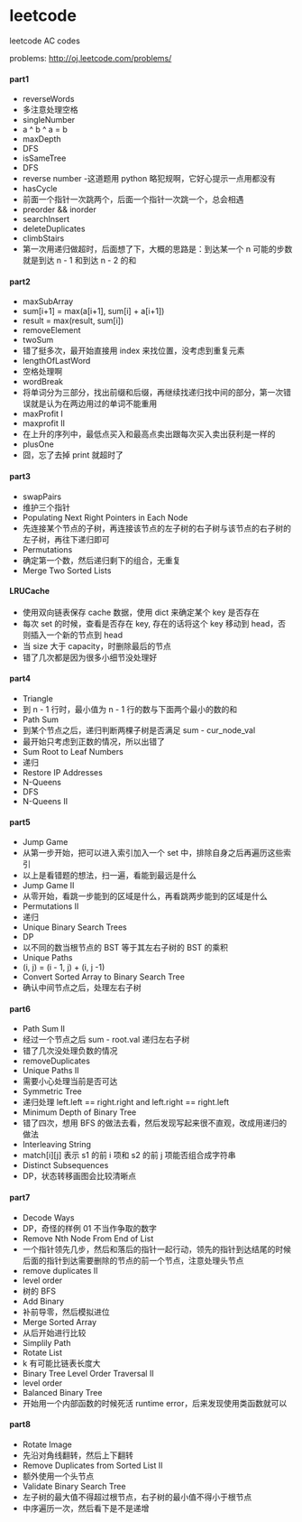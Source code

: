leetcode
========

leetcode AC codes

problems: http://oj.leetcode.com/problems/

#### part1
 - reverseWords
  - 多注意处理空格
 - singleNumber
  - a ^ b ^ a = b
 - maxDepth
  - DFS
 - isSameTree
  - DFS
 - reverse number
  -这道题用 python 略犯规啊，它好心提示一点用都没有
 - hasCycle
  - 前面一个指针一次跳两个，后面一个指针一次跳一个，总会相遇
 - preorder && inorder
 - searchInsert
 - deleteDuplicates
 - climbStairs
  - 第一次用递归做超时，后面想了下，大概的思路是：到达某一个 n 可能的步数就是到达 n - 1 和到达 n - 2 的和

#### part2
 - maxSubArray
  - sum[i+1] = max(a[i+1], sum[i] + a[i+1])
  - result = max(result, sum[i])
 - removeElement
 - twoSum
  - 错了挺多次，最开始直接用 index 来找位置，没考虑到重复元素
 - lengthOfLastWord
  - 空格处理啊
 - wordBreak
  - 将单词分为三部分，找出前缀和后缀，再继续找递归找中间的部分，第一次错误就是认为在两边用过的单词不能重用
 - maxProfit I
 - maxprofit II
  - 在上升的序列中，最低点买入和最高点卖出跟每次买入卖出获利是一样的
 - plusOne
  - 囧，忘了去掉 print 就超时了

#### part3
 - swapPairs
  - 维护三个指针
 - Populating Next Right Pointers in Each Node
  - 先连接某个节点的子树，再连接该节点的左子树的右子树与该节点的右子树的左子树，再往下递归即可
 - Permutations
  - 确定第一个数，然后递归剩下的组合，无重复
 - Merge Two Sorted Lists

#### LRUCache
 - 使用双向链表保存 cache 数据，使用 dict 来确定某个 key 是否存在
 - 每次 set 的时候，查看是否存在 key, 存在的话将这个 key 移动到 head，否则插入一个新的节点到 head
 - 当 size 大于 capacity，时删除最后的节点
 - 错了几次都是因为很多小细节没处理好

#### part4
 - Triangle
  - 到 n - 1 行时，最小值为 n - 1 行的数与下面两个最小的数的和
 - Path Sum
  - 到某个节点之后，递归判断两棵子树是否满足 sum - cur_node_val
  - 最开始只考虑到正数的情况，所以出错了
 - Sum Root to Leaf Numbers
  - 递归
 - Restore IP Addresses
 - N-Queens
  - DFS
 - N-Queens II

#### part5
 - Jump Game
  - 从第一步开始，把可以进入索引加入一个 set 中，排除自身之后再遍历这些索引
  - 以上是看错题的想法，扫一遍，看能到最远是什么
 - Jump Game II
  - 从零开始，看跳一步能到的区域是什么，再看跳两步能到的区域是什么
 - Permutations II
  - 递归
 - Unique Binary Search Trees
  - DP
  - 以不同的数当根节点的 BST 等于其左右子树的 BST 的乘积
 - Unique Paths
  - (i, j) = (i - 1, j) + (i, j -1)
 - Convert Sorted Array to Binary Search Tree
  - 确认中间节点之后，处理左右子树

#### part6
 - Path Sum II
  - 经过一个节点之后 sum - root.val 递归左右子树
  - 错了几次没处理负数的情况
 - removeDuplicates
 - Unique Paths II
  - 需要小心处理当前是否可达
 - Symmetric Tree
  - 递归处理 left.left == right.right and left.right == right.left
 - Minimum Depth of Binary Tree
  - 错了四次，想用 BFS 的做法去看，然后发现写起来很不直观，改成用递归的做法
 - Interleaving String
  - match[i][j] 表示 s1 的前 i 项和 s2 的前 j 项能否组合成字符串
 - Distinct Subsequences
  - DP，状态转移画图会比较清晰点

#### part7
 - Decode Ways
  - DP，奇怪的样例 01 不当作争取的数字
 - Remove Nth Node From End of List
  - 一个指针领先几步，然后和落后的指针一起行动，领先的指针到达结尾的时候后面的指针到达需要删除的节点的前一个节点，注意处理头节点
 - remove duplicates II
 - level order
  - 树的 BFS
 - Add Binary
  - 补前导零，然后模拟进位
 - Merge Sorted Array
  - 从后开始进行比较
 - Simplily Path
 - Rotate List
  - k 有可能比链表长度大
 - Binary Tree Level Order Traversal II
  - level order
 - Balanced Binary Tree
  - 开始用一个内部函数的时候死活 runtime error，后来发现使用类函数就可以

#### part8
 - Rotate Image
  - 先沿对角线翻转，然后上下翻转
 - Remove Duplicates from Sorted List II
  - 额外使用一个头节点
 - Validate Binary Search Tree
  - 左子树的最大值不得超过根节点，右子树的最小值不得小于根节点
  - 中序遍历一次，然后看下是不是递增
